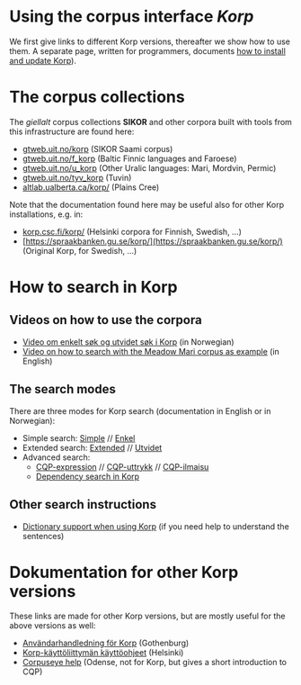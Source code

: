 # Using the corpus interface *Korp*

We first give links to different Korp versions, thereafter we show how to use them. A separate page, written for programmers, documents [how to install and update Korp](../../infra/korp/index.html)).


# The corpus collections

The *giellalt* corpus collections **SIKOR** and other corpora built with tools from this infrastructure are found here:

- [gtweb.uit.no/korp](http://gtweb.uit.no/korp) (SIKOR Saami corpus)
- [gtweb.uit.no/f_korp](http://gtweb.uit.no/f_korp) (Baltic Finnic languages and Faroese)
- [gtweb.uit.no/u_korp](http://gtweb.uit.no/u_korp) (Other Uralic languages: Mari, Mordvin, Permic)
- [gtweb.uit.no/tyv_korp](http://gtweb.uit.no/tyv_korp) (Tuvin)
- [altlab.ualberta.ca/korp/](http://altlab.ualberta.ca/korp/) (Plains Cree)

Note that the documentation found here may be useful also for other Korp installations, e.g. in:

- [korp.csc.fi/korp/](https://korp.csc.fi/korp/) (Helsinki corpora for Finnish, Swedish, ...)
- [https://spraakbanken.gu.se/korp/](https://spraakbanken.gu.se/korp/) (Original Korp, for Swedish, ...)


# How to search in Korp

## Videos on how to use the corpora
 
- [Video om enkelt søk og utvidet søk i Korp](https://www.youtube.com/watch?v=xckAozWQIR4) (in Norwegian) 
- [Video on how to search with the Meadow Mari corpus as example](https://youtu.be/4VerOZ9suXM) (in English)

## The search modes

There are three modes for Korp search (documentation in English or in Norwegian):

- Simple search: [Simple](korp-simple.md) // [Enkel](korp-enkel.md)
- Extended search: [Extended](korp-extended.md) // [Utvidet](korp-utvidet.md) 
- Advanced search: 
	- [CQP-expression](cqp.eng.html) // [CQP-uttrykk](cqp.nob.html) // [CQP-ilmaisu](https://www.kielipankki.fi/tuki/korp-edistynyt/)
	- [Dependency search in Korp](DependencySearchInKorp.html)


## Other search instructions 
- [Dictionary support when using Korp](NDS_in_Korp.md) (if you need help to understand the sentences)

# Dokumentation for other Korp versions
These links are made for other Korp versions, but are mostly useful for the above versions as well:

* [Användarhandledning för Korp](https://spraakbanken.gu.se/verktyg/korp/anv%C3%A4ndarhandledning) (Gothenburg)
* [Korp-käyttöliittymän käyttöohjeet](https://www.kielipankki.fi/tuki/korp/) (Helsinki)
* [Corpuseye help](https://corp.hum.sdu.dk/cqp_help.html) (Odense, not for Korp, but gives a short introduction to CQP)
